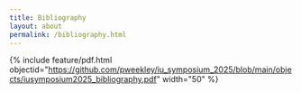 ```yaml
---
title: Bibliography
layout: about
permalink: /bibliography.html
---
```


{% include feature/pdf.html objectid="https://github.com/pweekley/iu_symposium_2025/blob/main/objects/iusymposium2025_bibliography.pdf" width="50" %} 
